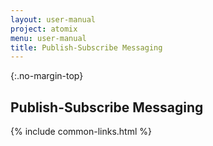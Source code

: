 ```yaml
---
layout: user-manual
project: atomix
menu: user-manual
title: Publish-Subscribe Messaging
---
```


{:.no-margin-top}

## Publish-Subscribe Messaging

{% include common-links.html %}
